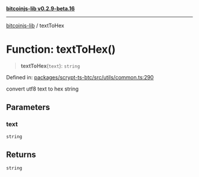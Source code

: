 [**bitcoinjs-lib v0.2.9-beta.16**](../README.md)

***

[bitcoinjs-lib](../README.md) / textToHex

# Function: textToHex()

> **textToHex**(`text`): `string`

Defined in: [packages/scrypt-ts-btc/src/utils/common.ts:290](https://github.com/sCrypt-Inc/scrypt-btc-mono/blob/7d2760b2d3565565fcb011792878d3764e0701be/packages/scrypt-ts-btc/src/utils/common.ts#L290)

convert utf8 text to hex string

## Parameters

### text

`string`

## Returns

`string`
